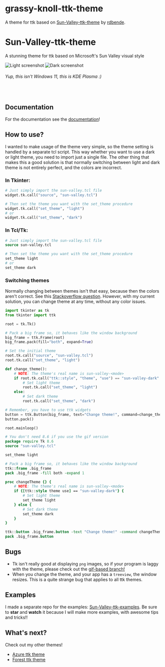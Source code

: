 # grassy-knoll-ttk-theme

A theme for ttk based on [Sun-Valley-ttk-theme](https://github.com/rdbende/Sun-Valley-ttk-theme) by 
[rdbende](https://github.com/rdbende).

# Sun-Valley-ttk-theme
A stunning theme for ttk based on Microsoft's Sun Valley visual style

![Light screenshot](https://github.com/rdbende/Sun-Valley-ttk-theme/blob/master/Light%20screenshot.png)
![Dark screenshot](https://github.com/rdbende/Sun-Valley-ttk-theme/blob/master/Dark%20screenshot.png)
###### Yup, this isn't Windows 11, this is KDE Plasma :)

<br>

## Documentation
For the documentation see the [documentation](DOCUMENTATION.pdf)!

## How to use?
I wanted to make usage of the theme very simple, so the theme setting is handled by a separate tcl script.
This way whether you want to use a dark or light theme, you need to import just a single file. The other thing
that makes this a good solution is that normally switching between light and dark theme is not entirely perfect,
and the colors are incorrect.

### In Tkinter:
```python
# Just simply import the sun-valley.tcl file
widget.tk.call("source", "sun-valley.tcl")

# Then set the theme you want with the set_theme procedure
widget.tk.call("set_theme", "light")
# or
widget.tk.call("set_theme", "dark")
```

### In Tcl/Tk:
```tcl
# Just simply import the sun-valley.tcl file
source sun-valley.tcl

# Then set the theme you want with the set_theme procedure
set_theme light
# or
set_theme dark
```

### Switching themes
Normally changing between themes isn't that easy, because then the colors aren't correct. See this [Stackoverflow question](https://stackoverflow.com/questions/66576662/how-to-switch-between-dark-and-light-ttk-theme). However, with my current solution, you can change theme at any time, without any color issues.

```python
import tkinter as tk
from tkinter import ttk

root = tk.Tk()

# Pack a big frame so, it behaves like the window background
big_frame = ttk.Frame(root)
big_frame.pack(fill="both", expand=True)

# Set the initial theme
root.tk.call("source", "sun-valley.tcl")
root.tk.call("set_theme", "light")

def change_theme():
    # NOTE: The theme's real name is sun-valley-<mode>
    if root.tk.call("ttk::style", "theme", "use") == "sun-valley-dark":
        # Set light theme
        root.tk.call("set_theme", "light")
    else:
        # Set dark theme
        root.tk.call("set_theme", "dark")

# Remember, you have to use ttk widgets
button = ttk.Button(big_frame, text="Change theme!", command=change_theme)
button.pack()

root.mainloop()
```

```tcl
# You don't need 8.6 if you use the gif version
package require Tk 8.6
source "sun-valley.tcl"

set_theme light

# Pack a big frame so, it behaves like the window background
ttk::frame .big_frame
pack .big_frame -fill both -expand 1

proc changeTheme {} {
    # NOTE: The theme's real name is sun-valley-<mode>
    if {[ttk::style theme use] == "sun-valley-dark"} {
        # Set light theme
        set_theme light
    } else {
        # Set dark theme
        set_theme dark
    }
}

ttk::button .big_frame.button -text "Change theme!" -command changeTheme
pack .big_frame.button
```

## Bugs
- Tk isn't really good at displaying `png` images, so if your program is laggy with the theme, please check out the [gif-based branch!](https://github.com/rdbende/Sun-Valley-ttk-theme/tree/gif-based/)
- When you change the theme, and your app has a `treeview`, the window resizes. This is a quite strange bug that applies to all ttk themes. 

## Examples
I made a separate repo for the examples: [Sun-Valley-ttk-examples](https://github.com/rdbende/Sun-Valley-ttk-examples). 
Be sure to **star** and **watch** it because I will make more examples, with awesome tips and tricks!!

## What's next?
Check out my other themes!
- [Azure ttk theme](https://github.com/rdbende/Azure-ttk-theme)
- [Forest ttk theme](https://github.com/rdbende/Forest-ttk-theme)

